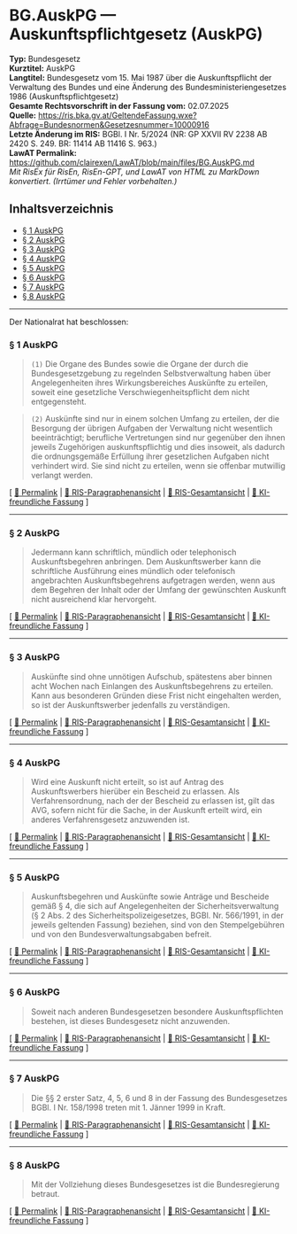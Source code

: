 # BG.AuskPG — Auskunftspflichtgesetz (AuskPG)
**Typ:** Bundesgesetz  
**Kurztitel:** AuskPG  
**Langtitel:** Bundesgesetz vom 15. Mai 1987 über die Auskunftspflicht der Verwaltung des Bundes und eine Änderung des Bundesministeriengesetzes 1986 (Auskunftspflichtgesetz)  
**Gesamte Rechtsvorschrift in der Fassung vom:** 02.07.2025  
**Quelle:** https://ris.bka.gv.at/GeltendeFassung.wxe?Abfrage=Bundesnormen&Gesetzesnummer=10000916  
**Letzte Änderung im RIS:** BGBl. I Nr. 5/2024 (NR: GP XXVII RV 2238 AB 2420 S. 249. BR: 11414 AB 11416 S. 963.)  
**LawAT Permalink:** https://github.com/clairexen/LawAT/blob/main/files/BG.AuskPG.md  
*Mit RisEx für RisEn, RisEn-GPT, und LawAT von HTML zu MarkDown konvertiert. (Irrtümer und Fehler vorbehalten.)*

## Inhaltsverzeichnis

* [§ 1 AuskPG](#-1-auskpg)  
* [§ 2 AuskPG](#-2-auskpg)  
* [§ 3 AuskPG](#-3-auskpg)  
* [§ 4 AuskPG](#-4-auskpg)  
* [§ 5 AuskPG](#-5-auskpg)  
* [§ 6 AuskPG](#-6-auskpg)  
* [§ 7 AuskPG](#-7-auskpg)  
* [§ 8 AuskPG](#-8-auskpg)

----

Der Nationalrat hat beschlossen:

### § 1 AuskPG

> `(1)` Die Organe des Bundes sowie die Organe der durch die Bundesgesetzgebung zu regelnden Selbstverwaltung haben über Angelegenheiten ihres Wirkungsbereiches Auskünfte zu erteilen, soweit eine gesetzliche Verschwiegenheitspflicht dem nicht entgegensteht\.

> `(2)` Auskünfte sind nur in einem solchen Umfang zu erteilen, der die Besorgung der übrigen Aufgaben der Verwaltung nicht wesentlich beeinträchtigt; berufliche Vertretungen sind nur gegenüber den ihnen jeweils Zugehörigen auskunftspflichtig und dies insoweit, als dadurch die ordnungsgemäße Erfüllung ihrer gesetzlichen Aufgaben nicht verhindert wird\. Sie sind nicht zu erteilen, wenn sie offenbar mutwillig verlangt werden\.

\[ [🔗 Permalink](https://github.com/clairexen/LawAT/blob/main/files/BG.AuskPG.md#-1-auskpg) | [📜 RIS-Paragraphenansicht](http://www.ris.bka.gv.at/NormDokument.wxe?Abfrage=Bundesnormen&Gesetzesnummer=10000916&Paragraf=1) | [📖 RIS-Gesamtansicht](https://ris.bka.gv.at/GeltendeFassung.wxe?Abfrage=Bundesnormen&Gesetzesnummer=10000916#MainContent_DocumentRepeater_BundesnormenCompleteNormDocumentData_1_TextContainer_1) | [🤖 KI-freundliche Fassung](https://github.com/clairexen/LawAT/blob/main/files/BG.AuskPG.001.md#-1-auskpg) \]

----

### § 2 AuskPG

> Jedermann kann schriftlich, mündlich oder telephonisch Auskunftsbegehren anbringen\. Dem Auskunftswerber kann die schriftliche Ausführung eines mündlich oder telefonisch angebrachten Auskunftsbegehrens aufgetragen werden, wenn aus dem Begehren der Inhalt oder der Umfang der gewünschten Auskunft nicht ausreichend klar hervorgeht\.

\[ [🔗 Permalink](https://github.com/clairexen/LawAT/blob/main/files/BG.AuskPG.md#-2-auskpg) | [📜 RIS-Paragraphenansicht](http://www.ris.bka.gv.at/NormDokument.wxe?Abfrage=Bundesnormen&Gesetzesnummer=10000916&Paragraf=2) | [📖 RIS-Gesamtansicht](https://ris.bka.gv.at/GeltendeFassung.wxe?Abfrage=Bundesnormen&Gesetzesnummer=10000916#MainContent_DocumentRepeater_BundesnormenCompleteNormDocumentData_2_TextContainer_2) | [🤖 KI-freundliche Fassung](https://github.com/clairexen/LawAT/blob/main/files/BG.AuskPG.001.md#-2-auskpg) \]

----

### § 3 AuskPG

> Auskünfte sind ohne unnötigen Aufschub, spätestens aber binnen acht Wochen nach Einlangen des Auskunftsbegehrens zu erteilen\. Kann aus besonderen Gründen diese Frist nicht eingehalten werden, so ist der Auskunftswerber jedenfalls zu verständigen\.

\[ [🔗 Permalink](https://github.com/clairexen/LawAT/blob/main/files/BG.AuskPG.md#-3-auskpg) | [📜 RIS-Paragraphenansicht](http://www.ris.bka.gv.at/NormDokument.wxe?Abfrage=Bundesnormen&Gesetzesnummer=10000916&Paragraf=3) | [📖 RIS-Gesamtansicht](https://ris.bka.gv.at/GeltendeFassung.wxe?Abfrage=Bundesnormen&Gesetzesnummer=10000916#MainContent_DocumentRepeater_BundesnormenCompleteNormDocumentData_3_TextContainer_3) | [🤖 KI-freundliche Fassung](https://github.com/clairexen/LawAT/blob/main/files/BG.AuskPG.001.md#-3-auskpg) \]

----

### § 4 AuskPG

> Wird eine Auskunft nicht erteilt, so ist auf Antrag des Auskunftswerbers hierüber ein Bescheid zu erlassen\. Als Verfahrensordnung, nach der der Bescheid zu erlassen ist, gilt das AVG, sofern nicht für die Sache, in der Auskunft erteilt wird, ein anderes Verfahrensgesetz anzuwenden ist\.

\[ [🔗 Permalink](https://github.com/clairexen/LawAT/blob/main/files/BG.AuskPG.md#-4-auskpg) | [📜 RIS-Paragraphenansicht](http://www.ris.bka.gv.at/NormDokument.wxe?Abfrage=Bundesnormen&Gesetzesnummer=10000916&Paragraf=4) | [📖 RIS-Gesamtansicht](https://ris.bka.gv.at/GeltendeFassung.wxe?Abfrage=Bundesnormen&Gesetzesnummer=10000916#MainContent_DocumentRepeater_BundesnormenCompleteNormDocumentData_4_TextContainer_4) | [🤖 KI-freundliche Fassung](https://github.com/clairexen/LawAT/blob/main/files/BG.AuskPG.001.md#-4-auskpg) \]

----

### § 5 AuskPG

> Auskunftsbegehren und Auskünfte sowie Anträge und Bescheide gemäß § 4, die sich auf Angelegenheiten der Sicherheitsverwaltung \(§ 2 Abs\. 2 des Sicherheitspolizeigesetzes, BGBl\. Nr\. 566/1991, in der jeweils geltenden Fassung\) beziehen, sind von den Stempelgebühren und von den Bundesverwaltungsabgaben befreit\.

\[ [🔗 Permalink](https://github.com/clairexen/LawAT/blob/main/files/BG.AuskPG.md#-5-auskpg) | [📜 RIS-Paragraphenansicht](http://www.ris.bka.gv.at/NormDokument.wxe?Abfrage=Bundesnormen&Gesetzesnummer=10000916&Paragraf=5) | [📖 RIS-Gesamtansicht](https://ris.bka.gv.at/GeltendeFassung.wxe?Abfrage=Bundesnormen&Gesetzesnummer=10000916#MainContent_DocumentRepeater_BundesnormenCompleteNormDocumentData_5_TextContainer_5) | [🤖 KI-freundliche Fassung](https://github.com/clairexen/LawAT/blob/main/files/BG.AuskPG.001.md#-5-auskpg) \]

----

### § 6 AuskPG

> Soweit nach anderen Bundesgesetzen besondere Auskunftspflichten bestehen, ist dieses Bundesgesetz nicht anzuwenden\.

\[ [🔗 Permalink](https://github.com/clairexen/LawAT/blob/main/files/BG.AuskPG.md#-6-auskpg) | [📜 RIS-Paragraphenansicht](http://www.ris.bka.gv.at/NormDokument.wxe?Abfrage=Bundesnormen&Gesetzesnummer=10000916&Paragraf=6) | [📖 RIS-Gesamtansicht](https://ris.bka.gv.at/GeltendeFassung.wxe?Abfrage=Bundesnormen&Gesetzesnummer=10000916#MainContent_DocumentRepeater_BundesnormenCompleteNormDocumentData_6_TextContainer_6) | [🤖 KI-freundliche Fassung](https://github.com/clairexen/LawAT/blob/main/files/BG.AuskPG.001.md#-6-auskpg) \]

----

### § 7 AuskPG

> Die §§ 2 erster Satz, 4, 5, 6 und 8 in der Fassung des Bundesgesetzes BGBl\. I Nr\. 158/1998 treten mit 1\. Jänner 1999 in Kraft\.

\[ [🔗 Permalink](https://github.com/clairexen/LawAT/blob/main/files/BG.AuskPG.md#-7-auskpg) | [📜 RIS-Paragraphenansicht](http://www.ris.bka.gv.at/NormDokument.wxe?Abfrage=Bundesnormen&Gesetzesnummer=10000916&Paragraf=7) | [📖 RIS-Gesamtansicht](https://ris.bka.gv.at/GeltendeFassung.wxe?Abfrage=Bundesnormen&Gesetzesnummer=10000916#MainContent_DocumentRepeater_BundesnormenCompleteNormDocumentData_7_TextContainer_7) | [🤖 KI-freundliche Fassung](https://github.com/clairexen/LawAT/blob/main/files/BG.AuskPG.001.md#-7-auskpg) \]

----

### § 8 AuskPG

> Mit der Vollziehung dieses Bundesgesetzes ist die Bundesregierung betraut\.

\[ [🔗 Permalink](https://github.com/clairexen/LawAT/blob/main/files/BG.AuskPG.md#-8-auskpg) | [📜 RIS-Paragraphenansicht](http://www.ris.bka.gv.at/NormDokument.wxe?Abfrage=Bundesnormen&Gesetzesnummer=10000916&Paragraf=8) | [📖 RIS-Gesamtansicht](https://ris.bka.gv.at/GeltendeFassung.wxe?Abfrage=Bundesnormen&Gesetzesnummer=10000916#MainContent_DocumentRepeater_BundesnormenCompleteNormDocumentData_8_TextContainer_8) | [🤖 KI-freundliche Fassung](https://github.com/clairexen/LawAT/blob/main/files/BG.AuskPG.001.md#-8-auskpg) \]
